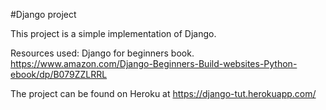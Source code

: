 #Django project

This project is a simple implementation of Django.

Resources used: Django for beginners book. https://www.amazon.com/Django-Beginners-Build-websites-Python-ebook/dp/B079ZZLRRL

The project can be found on Heroku at https://django-tut.herokuapp.com/